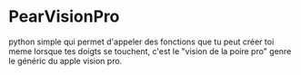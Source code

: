 # PearVisionPro
python simple qui permet d'appeler des fonctions que tu peut créer toi meme lorsque tes doigts se touchent, c'est le "vision de la poire pro" genre le généric du apple vision pro. 
